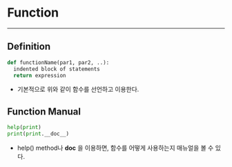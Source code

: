 # Function
---
## Definition
```python
def functionName(par1, par2, ..):
  indented block of statements
  return expression
```
- 기본적으로 위와 같이 함수를 선언하고 이용한다.

## Function Manual
```python
help(print)
print(print.__doc__)
```
- help() method나 __doc__ 을 이용하면, 함수를 어떻게 사용하는지 매뉴얼을 볼 수 있다.
